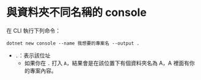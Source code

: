 # 與資料夾不同名稱的 console

在 CLI 執行下列命令：

`dotnet new console --name 我想要的專案名 --output .`

* `.`：表示該位址
  * 如果你在 `.` 打入 `A`，結果會是在該位置下有個資料夾名為 A，A 裡面有你的專案內容。
